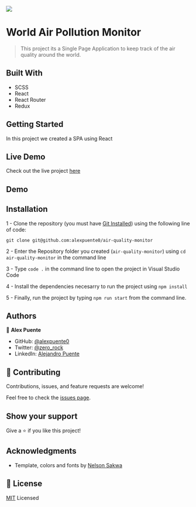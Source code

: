 ![](https://img.shields.io/badge/Microverse-blueviolet)

# World Air Pollution Monitor

> This project its a Single Page Application to keep track of the air quality around the world.

## Built With
- SCSS
- React
- React Router
- Redux

## Getting Started

In this project we created a SPA using React

## Live Demo

Check out the live project [here](https://papaya-kringle-4074c4.netlify.app)

## Demo


## Installation

1 - Clone the repository
(you must have [Git Installed](https://github.com/git-guides/install-git)) using the following line of code:

`git clone git@github.com:alexpuente0/air-quality-monitor`

2 - Enter the Repository folder you created (`air-quality-monitor`) using `cd air-quality-monitor` in the command line

3 - Type `code .` in the command line to open the project in Visual Studio Code

4 - Install the dependencies necesarry to run the project using `npm install`

5 - Finally, run the project by typing `npm run start` from the command line.

## Authors

👤 **Alex Puente**

- GitHub: [@alexpuente0](https://github.com/alexpuente0)
- Twitter: [@zero_rock](https://twitter.com/zero_rock)
- LinkedIn: [Alejandro Puente](https://www.linkedin.com/in/alex-puente-farias/)

## 🤝 Contributing

Contributions, issues, and feature requests are welcome!

Feel free to check the [issues page](https://github.com/alexpuente0/air-quality-monitor/issues).

## Show your support

Give a ⭐️ if you like this project!

## Acknowledgments

- Template, colors and fonts by [Nelson Sakwa](http://sakwadesign.com)

## 📝 License

[MIT](./LICENSE) Licensed

